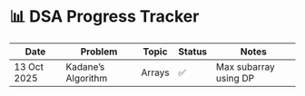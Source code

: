 # 📊 DSA Progress Tracker

| Date | Problem | Topic | Status | Notes |
|------|----------|--------|---------|-------|
| 13 Oct 2025 | Kadane’s Algorithm | Arrays | ✅ | Max subarray using DP |
